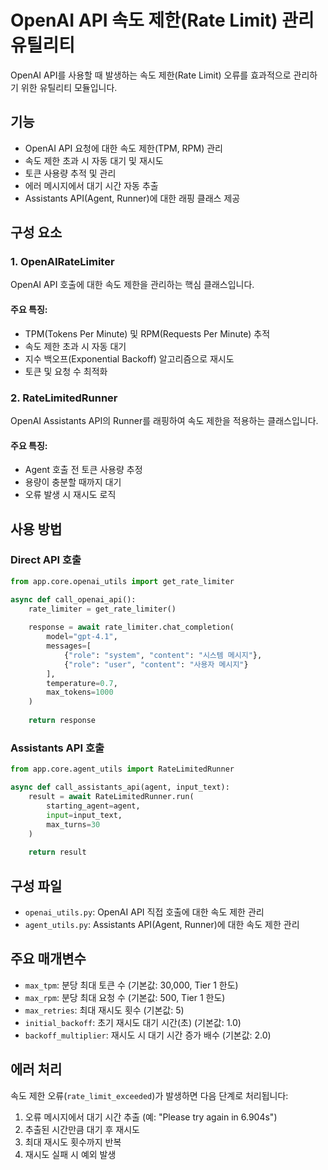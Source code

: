 # OpenAI API 속도 제한(Rate Limit) 관리 유틸리티

OpenAI API를 사용할 때 발생하는 속도 제한(Rate Limit) 오류를 효과적으로 관리하기 위한 유틸리티 모듈입니다.

## 기능

- OpenAI API 요청에 대한 속도 제한(TPM, RPM) 관리
- 속도 제한 초과 시 자동 대기 및 재시도
- 토큰 사용량 추적 및 관리
- 에러 메시지에서 대기 시간 자동 추출
- Assistants API(Agent, Runner)에 대한 래핑 클래스 제공

## 구성 요소

### 1. OpenAIRateLimiter

OpenAI API 호출에 대한 속도 제한을 관리하는 핵심 클래스입니다.

#### 주요 특징:
- TPM(Tokens Per Minute) 및 RPM(Requests Per Minute) 추적
- 속도 제한 초과 시 자동 대기
- 지수 백오프(Exponential Backoff) 알고리즘으로 재시도
- 토큰 및 요청 수 최적화

### 2. RateLimitedRunner

OpenAI Assistants API의 Runner를 래핑하여 속도 제한을 적용하는 클래스입니다.

#### 주요 특징:
- Agent 호출 전 토큰 사용량 추정
- 용량이 충분할 때까지 대기
- 오류 발생 시 재시도 로직

## 사용 방법

### Direct API 호출

```python
from app.core.openai_utils import get_rate_limiter

async def call_openai_api():
    rate_limiter = get_rate_limiter()
    
    response = await rate_limiter.chat_completion(
        model="gpt-4.1",
        messages=[
            {"role": "system", "content": "시스템 메시지"},
            {"role": "user", "content": "사용자 메시지"}
        ],
        temperature=0.7,
        max_tokens=1000
    )
    
    return response
```

### Assistants API 호출

```python
from app.core.agent_utils import RateLimitedRunner

async def call_assistants_api(agent, input_text):
    result = await RateLimitedRunner.run(
        starting_agent=agent,
        input=input_text,
        max_turns=30
    )
    
    return result
```

## 구성 파일

- `openai_utils.py`: OpenAI API 직접 호출에 대한 속도 제한 관리
- `agent_utils.py`: Assistants API(Agent, Runner)에 대한 속도 제한 관리

## 주요 매개변수

- `max_tpm`: 분당 최대 토큰 수 (기본값: 30,000, Tier 1 한도)
- `max_rpm`: 분당 최대 요청 수 (기본값: 500, Tier 1 한도)
- `max_retries`: 최대 재시도 횟수 (기본값: 5)
- `initial_backoff`: 초기 재시도 대기 시간(초) (기본값: 1.0)
- `backoff_multiplier`: 재시도 시 대기 시간 증가 배수 (기본값: 2.0)

## 에러 처리

속도 제한 오류(`rate_limit_exceeded`)가 발생하면 다음 단계로 처리됩니다:

1. 오류 메시지에서 대기 시간 추출 (예: "Please try again in 6.904s")
2. 추출된 시간만큼 대기 후 재시도
3. 최대 재시도 횟수까지 반복
4. 재시도 실패 시 예외 발생 